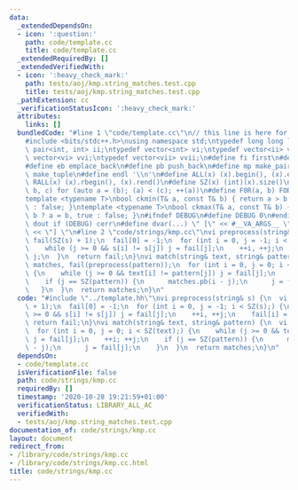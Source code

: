 ```yaml
---
data:
  _extendedDependsOn:
  - icon: ':question:'
    path: code/template.cc
    title: code/template.cc
  _extendedRequiredBy: []
  _extendedVerifiedWith:
  - icon: ':heavy_check_mark:'
    path: tests/aoj/kmp.string_matches.test.cpp
    title: tests/aoj/kmp.string_matches.test.cpp
  _pathExtension: cc
  _verificationStatusIcon: ':heavy_check_mark:'
  attributes:
    links: []
  bundledCode: "#line 1 \"code/template.cc\"\n// this line is here for a reason\n\
    #include <bits/stdc++.h>\nusing namespace std;\ntypedef long long ll;\ntypedef\
    \ pair<int, int> ii;\ntypedef vector<int> vi;\ntypedef vector<ii> vii;\ntypedef\
    \ vector<vi> vvi;\ntypedef vector<vii> vvii;\n#define fi first\n#define se second\n\
    #define eb emplace_back\n#define pb push_back\n#define mp make_pair\n#define mt\
    \ make_tuple\n#define endl '\\n'\n#define ALL(x) (x).begin(), (x).end()\n#define\
    \ RALL(x) (x).rbegin(), (x).rend()\n#define SZ(x) (int)(x).size()\n#define FOR(a,\
    \ b, c) for (auto a = (b); (a) < (c); ++(a))\n#define F0R(a, b) FOR (a, 0, (b))\n\
    template <typename T>\nbool ckmin(T& a, const T& b) { return a > b ? a = b, true\
    \ : false; }\ntemplate <typename T>\nbool ckmax(T& a, const T& b) { return a <\
    \ b ? a = b, true : false; }\n#ifndef DEBUG\n#define DEBUG 0\n#endif\n#define\
    \ dout if (DEBUG) cerr\n#define dvar(...) \" [\" << #__VA_ARGS__ \": \" << (__VA_ARGS__)\
    \ << \"] \"\n#line 2 \"code/strings/kmp.cc\"\nvi preprocess(string& s) {\n  vi\
    \ fail(SZ(s) + 1);\n  fail[0] = -1;\n  for (int i = 0, j = -1; i < SZ(s);) {\n\
    \    while (j >= 0 && s[i] != s[j]) j = fail[j];\n    ++i, ++j;\n    fail[i] =\
    \ j;\n  }\n  return fail;\n}\nvi match(string& text, string& pattern) {\n  vi\
    \ matches, fail(preprocess(pattern));\n  for (int i = 0, j = 0; i < SZ(text);)\
    \ {\n    while (j >= 0 && text[i] != pattern[j]) j = fail[j];\n    ++i; ++j;\n\
    \    if (j == SZ(pattern)) {\n      matches.pb(i - j);\n      j = fail[j];\n \
    \   }\n  }\n  return matches;\n}\n"
  code: "#include \"../template.hh\"\nvi preprocess(string& s) {\n  vi fail(SZ(s)\
    \ + 1);\n  fail[0] = -1;\n  for (int i = 0, j = -1; i < SZ(s);) {\n    while (j\
    \ >= 0 && s[i] != s[j]) j = fail[j];\n    ++i, ++j;\n    fail[i] = j;\n  }\n \
    \ return fail;\n}\nvi match(string& text, string& pattern) {\n  vi matches, fail(preprocess(pattern));\n\
    \  for (int i = 0, j = 0; i < SZ(text);) {\n    while (j >= 0 && text[i] != pattern[j])\
    \ j = fail[j];\n    ++i; ++j;\n    if (j == SZ(pattern)) {\n      matches.pb(i\
    \ - j);\n      j = fail[j];\n    }\n  }\n  return matches;\n}\n"
  dependsOn:
  - code/template.cc
  isVerificationFile: false
  path: code/strings/kmp.cc
  requiredBy: []
  timestamp: '2020-10-28 19:21:59+01:00'
  verificationStatus: LIBRARY_ALL_AC
  verifiedWith:
  - tests/aoj/kmp.string_matches.test.cpp
documentation_of: code/strings/kmp.cc
layout: document
redirect_from:
- /library/code/strings/kmp.cc
- /library/code/strings/kmp.cc.html
title: code/strings/kmp.cc
---
```

